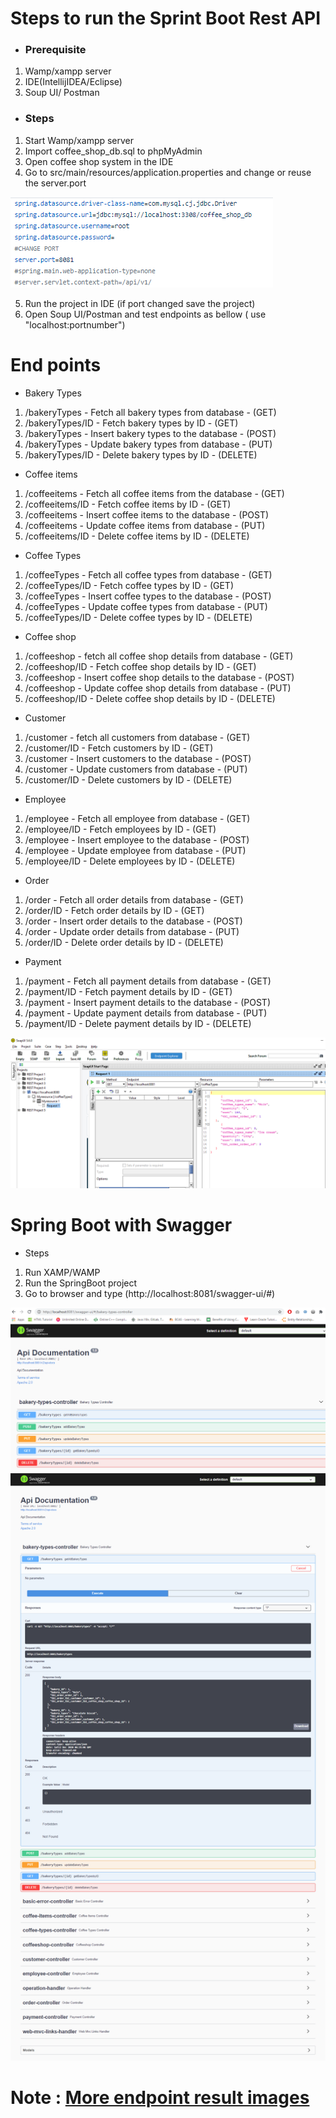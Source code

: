 # Steps to run the Sprint Boot Rest API

- ### Prerequisite

 1. Wamp/xampp server
 2. IDE(IntellijIDEA/Eclipse)
 3. Soup UI/ Postman
 
 - ### Steps
 
 1. Start Wamp/xampp server
 2. Import coffee_shop_db.sql to phpMyAdmin
 3. Open coffee shop system in the IDE
 4. Go to src/main/resources/application.properties and change or reuse the server.port

 
 <img src="Images/ApplicationProperties.PNG">
 
 5. Run the project in IDE (if port changed save the project)
 6. Open Soup UI/Postman and test endpoints as bellow ( use "localhost:portnumber")
 

# End points 

- Bakery Types
1. /bakeryTypes - Fetch all bakery types from database - (GET)
2. /bakeryTypes/ID - Fetch bakery types by ID - (GET)
3. /bakeryTypes - Insert bakery types to the database - (POST)
4. /bakeryTypes - Update bakery types from database - (PUT)
5. /bakeryTypes/ID - Delete bakery types by ID - (DELETE)

- Coffee items
1. /coffeeitems - Fetch all coffee items from the database - (GET)
2. /coffeeitems/ID - Fetch coffee items by ID - (GET)
3. /coffeeitems - Insert coffee items to the database - (POST)
4. /coffeeitems - Update coffee items from database - (PUT)
5. /coffeeitems/ID - Delete coffee items by ID - (DELETE)

- Coffee Types
1. /coffeeTypes - Fetch all coffee types from database - (GET)
2. /coffeeTypes/ID - Fetch coffee types by ID - (GET)
3. /coffeeTypes - Insert coffee types to the database - (POST)
5. /coffeeTypes - Update coffee types from database - (PUT)
6. /coffeeTypes/ID - Delete coffee types by ID - (DELETE)

- Coffee shop
1. /coffeeshop - fetch all coffee shop details from database - (GET)
2. /coffeeshop/ID - Fetch coffee shop details by ID - (GET)
3. /coffeeshop - Insert coffee shop details to the database - (POST)
4. /coffeeshop - Update coffee shop details from database - (PUT)
5. /coffeeshop/ID - Delete coffee shop details by ID - (DELETE)

- Customer
1. /customer - fetch all customers from database - (GET)
2. /customer/ID - Fetch customers by ID - (GET)
3. /customer - Insert customers to the database - (POST)
4. /customer - Update customers from database - (PUT)
5. /customer/ID - Delete customers by ID - (DELETE)

- Employee
1. /employee - Fetch all employee from database - (GET)
2. /employee/ID - Fetch employees by ID - (GET)
3. /employee - Insert employee to the database - (POST)
4. /employee - Update employee from database - (PUT)
5. /employee/ID - Delete employees by ID - (DELETE)

- Order
1. /order - Fetch all order details from database - (GET)
2. /order/ID - Fetch order details by ID - (GET)
3. /order - Insert order details to the database - (POST)
4. /order - Update order details from database - (PUT)
5. /order/ID - Delete order details by ID - (DELETE)

- Payment
1. /payment - Fetch all payment details from database - (GET)
2. /payment/ID - Fetch payment details by ID - (GET)
3. /payment - Insert payment details to the database - (POST)
4. /payment - Update payment details from database - (PUT)
5. /payment/ID - Delete payment details by ID - (DELETE)

<img src="Images/RequestImage.png">

# Spring Boot with Swagger

- Steps

1. Run XAMP/WAMP
2. Run the SpringBoot project
3. Go to browser and type (http://localhost:8081/swagger-ui/#) 

<img src="Images/Swagger.PNG">

<img src="Images/SwaggerResult.png">

# Note :  [More endpoint result images](Endpoint%20documentation.docx)




